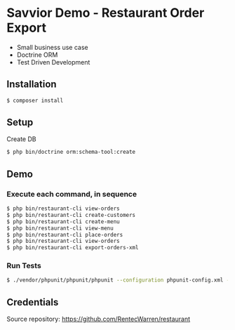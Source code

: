 Savvior Demo - Restaurant Order Export
===============

- Small business use case  
- Doctrine ORM 
- Test Driven Development

## Installation

```bash
$ composer install
```

## Setup

Create DB

```bash
$ php bin/doctrine orm:schema-tool:create
```

## Demo

### Execute each command, in sequence

```bash
$ php bin/restaurant-cli view-orders
$ php bin/restaurant-cli create-customers
$ php bin/restaurant-cli create-menu
$ php bin/restaurant-cli view-menu
$ php bin/restaurant-cli place-orders
$ php bin/restaurant-cli view-orders
$ php bin/restaurant-cli export-orders-xml
```
### Run Tests

```bash
$ ./vendor/phpunit/phpunit/phpunit --configuration phpunit-config.xml --testsuite InputValidation
```

## Credentials

Source repository: https://github.com/RentecWarren/restaurant